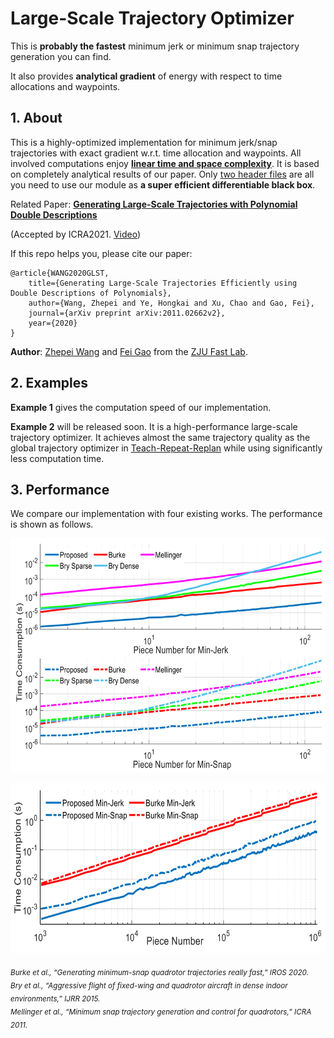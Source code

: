 # Large-Scale Trajectory Optimizer
This is __probably the fastest__ minimum jerk or minimum snap trajectory generation you can find.

It also provides __analytical gradient__ of energy with respect to time allocations and waypoints.

## 1. About
This is a highly-optimized implementation for minimum jerk/snap trajectories with exact gradient w.r.t. time allocation and waypoints. All involved computations enjoy [__linear time and space complexity__](https://en.wikipedia.org/wiki/Time_complexity). It is based on completely analytical results of our paper. Only [two header files](https://github.com/ZJU-FAST-Lab/large_scale_traj_optimizer/tree/main/include) are all you need to use our module as __a super efficient differentiable black box__.

Related Paper: [__Generating Large-Scale Trajectories with Polynomial Double Descriptions__](https://zhepeiwang.github.io/pubs/icra_2021_largescale.pdf)

(Accepted by ICRA2021. [Video](https://www.youtube.com/watch?v=tA3fIyggH4I))

If this repo helps you, please cite our paper:

    @article{WANG2020GLST,
        title={Generating Large-Scale Trajectories Efficiently using Double Descriptions of Polynomials},
        author={Wang, Zhepei and Ye, Hongkai and Xu, Chao and Gao, Fei},
        journal={arXiv preprint arXiv:2011.02662v2},
        year={2020}
    }

__Author__: [Zhepei Wang](https://zhepeiwang.github.io/) and [Fei Gao](https://ustfei.com/) from the [ZJU Fast Lab](http://zju-fast.com/).

## 2. Examples

__Example 1__ gives the computation speed of our implementation.

__Example 2__ will be released soon. It is a high-performance large-scale trajectory optimizer. It achieves almost the same trajectory quality as the global trajectory optimizer in [Teach-Repeat-Replan](https://github.com/HKUST-Aerial-Robotics/Teach-Repeat-Replan) while using significantly less computation time.

## 3. Performance

We compare our implementation with four existing works. The performance is shown as follows.

<p align="center">
  <img src="misc/ModerateScale.png" width = "640" height = "375"/>
</p>
<p align="center">
  <img src="misc/LargeScale.png" width = "640" height = "272"/>
</p>

<sub> <em> Burke et al., “Generating minimum-snap quadrotor trajectories really fast,” IROS 2020. </em> </sub> <br/>
<sub> <em> Bry et al., “Aggressive flight of fixed-wing and quadrotor aircraft in dense indoor environments,” IJRR 2015. </em> </sub> <br/>
<sub> <em> Mellinger et al., “Minimum snap trajectory generation and control for quadrotors,” ICRA 2011. </em> </sub>
